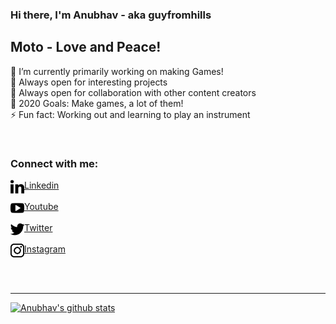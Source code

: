 ### Hi there, I'm Anubhav - aka guyfromhills 

## Moto - Love and Peace!
🔭 I’m currently primarily working on making Games!<br/>
🌱 Always open for interesting projects <br/>
👯 Always open for collaboration with other content creators <br/>
🥅 2020 Goals: Make games, a lot of them! <br/>
⚡ Fun fact: Working out and learning to play an instrument <br/>
 
 <br/>
 
### Connect with me:
<img align="left" width="22px" src="images/linkedin-letters.svg">[Linkedin](https://www.linkedin.com/in/guyfromhills/)    
<br/>
<img align="left" width="22px" src="images/youtube-logo.svg">[Youtube](https://www.youtube.com/channel/UCY9wK6W6rzvGNxidxC7Tgiw?view_as=subscriber) <br/>
<br/>
<img align="left" width="22px" src="images/twitter-black-shape.svg">[Twitter](https://twitter.com/guyfromhills)   <br/>
<br/>
<img align="left" width="22px" src="images/instagram-logo.svg">[Instagram](https://www.instagram.com/guyfromhills/?hl=en)  


<br/>
<br/>

---

[![Anubhav's github stats](https://github-readme-stats.vercel.app/api?username=guyfromhills)](https://github.com/anuraghazra/github-readme-stats)

